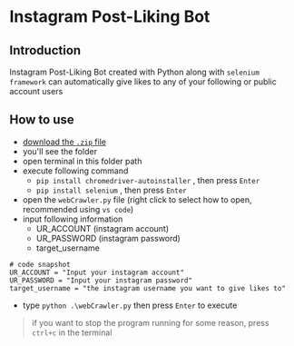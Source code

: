 # Instagram Post-Liking Bot 

## Introduction
Instagram Post-Liking Bot created with Python along with `selenium framework` can automatically give likes to any of your following or public account users 

## How to use
* [download the `.zip` file](https://github.com/allenlin316/Instagram-Post-Liking-Bot/archive/refs/heads/master.zip)
* you'll see the folder
* open terminal in this folder path
* execute following command
  * `pip install chromedriver-autoinstaller` , then press `Enter`
  * `pip install selenium` , then press `Enter`
* open the `webCrawler.py` file (right click to select how to open, recommended using `vs code`)
* input following information
  * UR_ACCOUNT (instagram account)
  * UR_PASSWORD (instagram password)
  * target_username

```
# code snapshot
UR_ACCOUNT = "Input your instagram account"
UR_PASSWORD = "Input your instagram password"
target_username = "the instagram username you want to give likes to"
```

* type `python .\webCrawler.py` then press `Enter` to execute
> if you want to stop the program running for some reason, press `ctrl+c` in the terminal 
